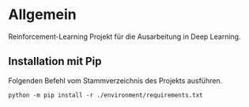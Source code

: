 # Allgemein

Reinforcement-Learning Projekt für die Ausarbeitung in Deep Learning.


## Installation mit Pip

Folgenden Befehl vom Stammverzeichnis des Projekts ausführen.

```shell
python -m pip install -r ./environment/requirements.txt
```
